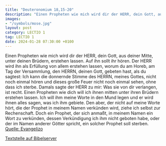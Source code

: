 ```yaml
---
title: "Deuteronomium 18,15-20"
description: "Einen Propheten wie mich wird dir der HERR, dein Gott, aus deiner Mitte, unter deinen Brüdern, erstehen lassen. Auf ihn sollt ihr hören. Der HERR wird ihn als Erfüllung von allem erstehen lassen, worum du am Horeb, am Tag der Versammlung, den HERRN, deinen Gott, gebeten hast, als...."
images:
- "/symbols/mose.jpg"
layout: post
category: LECTIO 1
tag: LECTIO 1
date: 2024-01-28 07:30:00 +0100
---
```

Einen Propheten wie mich wird dir der HERR, dein Gott, aus deiner Mitte, unter deinen Brüdern, erstehen lassen. Auf ihn sollt ihr hören.
Der HERR wird ihn als Erfüllung von allem erstehen lassen, worum du am Horeb, am Tag der Versammlung, den HERRN, deinen Gott, gebeten hast, als du sagtest: Ich kann die donnernde Stimme des HERRN, meines Gottes, nicht noch einmal hören und dieses große Feuer nicht noch einmal sehen, ohne dass ich sterbe.<!--more-->
Damals sagte der HERR zu mir: Was sie von dir verlangen, ist recht.
Einen Propheten wie dich will ich ihnen mitten unter ihren Brüdern erstehen lassen. Ich will ihm meine Worte in den Mund legen und er wird ihnen alles sagen, was ich ihm gebiete.
Den aber, der nicht auf meine Worte hört, die der Prophet in meinem Namen verkünden wird, ziehe ich selbst zur Rechenschaft.
Doch ein Prophet, der sich anmaßt, in meinem Namen ein Wort zu verkünden, dessen Verkündigung ich ihm nicht geboten habe, oder der im Namen anderer Götter spricht, ein solcher Prophet soll sterben.<br>
[Quelle: Evangelizo](https://evangeliumtagfuertag.org/DE/gospel)

[Textstelle auf Bibelserver](https://www.bibleserver.com/EU/5.Mose18,15-20)
